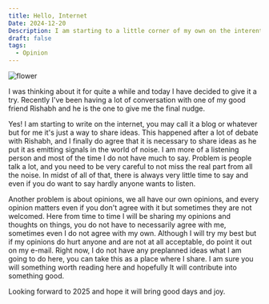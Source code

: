 ```yaml
---
title: Hello, Internet
Date: 2024-12-20
Description: I am starting to a little corner of my own on the interent.
draft: false
tags:
  - Opinion
---
```

![flower](/images/flower.jpg)

I was thinking about it for quite a while and today I have decided to give it a try. Recently I've been having a lot of conversation with one of my good friend Rishabh and he is the one to give me the final nudge.

Yes! I am starting to write on the internet, you may call it a blog or whatever but for me it's just a way to share ideas. This happened after a lot of debate with Rishabh, and I finally do agree that it is necessary to share ideas as he put it as emitting signals in the world of noise. I am more of a listening person and most of the time I do not have much to say. Problem is people talk a lot, and you need to be very careful to not miss the real part from all the noise. In midst of all of that, there is always very little time to say and even if you do want to say hardly anyone wants to listen.

Another problem is about opinions, we all have our own opinions, and every opinion matters even if you don't agree with it but sometimes they are not welcomed. Here from time to time I will be sharing my opinions and thoughts on things, you do not have to necessarily agree with me, sometimes even I do not agree with my own. Although I will try my best but if my opinions do hurt anyone and are not at all acceptable, do point it out on my e-mail. Right now, I do not have any preplanned ideas what I am going to do here, you can take this as a place where I share. I am sure you will something worth reading here and hopefully It will contribute into something good.

Looking forward to 2025 and hope it will bring good days and joy.
